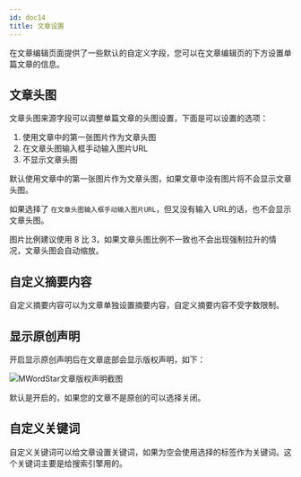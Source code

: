 ```yaml
---
id: doc14
title: 文章设置
---
```


在文章编辑页面提供了一些默认的自定义字段，您可以在文章编辑页的下方设置单篇文章的信息。

## 文章头图

文章头图来源字段可以调整单篇文章的头图设置，下面是可以设置的选项：

1. 使用文章中的第一张图片作为文章头图
2. 在文章头图输入框手动输入图片URL
3. 不显示文章头图

默认使用文章中的第一张图片作为文章头图，如果文章中没有图片将不会显示文章头图。

如果选择了 `在文章头图输入框手动输入图片URL`，但又没有输入 URL的话，也不会显示文章头图。

图片比例建议使用 8 比 3，如果文章头图比例不一致也不会出现强制拉升的情况，文章头图会自动缩放。

## 自定义摘要内容

自定义摘要内容可以为文章单独设置摘要内容，自定义摘要内容不受字数限制。

## 显示原创声明

开启显示原创声明后在文章底部会显示版权声明，如下：

![MWordStar文章版权声明截图](https://www.misterma.com/img/MWordStar%E6%96%87%E7%AB%A0%E7%89%88%E6%9D%83%E5%A3%B0%E6%98%8E.jpeg)

默认是开启的，如果您的文章不是原创的可以选择关闭。

## 自定义关键词

自定义关键词可以给文章设置关键词，如果为空会使用选择的标签作为关键词。这个关键词主要是给搜索引擎用的。